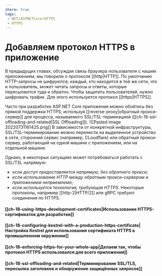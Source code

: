```yaml
---
share: true
tags:
 - NET/ASPNETCore/HTTPS
 - HTTPS
---
```

# Добавляем протокол HTTPS в приложение
В предыдущих главах, обсуждая связь браузера пользователя с нашим приложением, мы говорили о протоколе [[http|HTTP]]. По умолчанию HTTP-запросы не шифруются; каждый, кто находится в той же сети, что и пользователь, может читать запросы и ответы, которые пересылаются туда и обратно.
Чтобы защитить пользователей, нужно шифровать трафик. Для этого используется протокол [[https|HTTPS]].

Часто при разработке ASP.NET Core приложения можно обойтись без прямой поддержки HTTPS, используя [[reverse-proxy|обратный прокси-сервер]] для процесса, называемого SSL/TSL-терминацией ([[ch-18-ssl-offloading-and-related|SSL Offloading]]). 
![[Pasted image 20220731161425.png]]
В зависимости от конкретной инфраструктуры, SSL/TSL-терминирование можно перенести на выделенное устройство в сети, сторонний сервис (например, CLoudflare) или обратный прокси-сервер, работающий на одной машине с приложением, или на отдельной машине.

Однако, в некоторых ситуациях может потребоваться работать с SSL/TSL напрямую:
- *если доступ предоставляется напрямую, без обратного прокси*;
- *если использование HTTP между обратным прокси-сервером и приложением неприемлемо*;
- *если используется технология, требующая HTTPS*. Некоторые протоколы, например [[http-2|HTTP/2]] или gRPC требуют соединения по HTTPS.

#### [[ch-18-using-https-development-certificates|Использование HTTPS-сертификатов для разработки]]
#### [[ch-18-configuring-kestrel-with-a-production-https-certificate|Настройка Kestrel для использования сертификата HTTPS в промышленном окружении]]
#### [[ch-18-enforcing-https-for-your-whole-app|Делаем так, чтобы протокол HTTPS использовался для всего приложения]]
#### [[ch-18-ssl-offloading-and-related|Терминирование SSL/TLS, пересылка заголовков и обнаружение защищённых запросов]]

